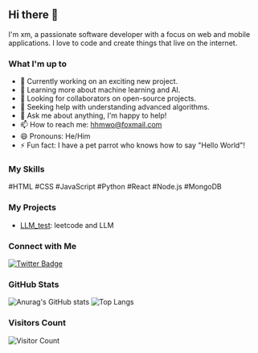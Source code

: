## Hi there 👋

I'm xm, a passionate software developer with a focus on web and mobile applications. I love to code and create things that live on the internet.

### What I'm up to

- 🔭 Currently working on an exciting new project.
- 🌱 Learning more about machine learning and AI.
- 👯 Looking for collaborators on open-source projects.
- 🤔 Seeking help with understanding advanced algorithms.
- 💬 Ask me about anything, I'm happy to help!
- 📫 How to reach me: hhmwo@foxmail.com
- 😄 Pronouns: He/Him
- ⚡ Fun fact: I have a pet parrot who knows how to say "Hello World"!

### My Skills

#HTML #CSS #JavaScript #Python #React #Node.js #MongoDB

### My Projects

- [LLM_test](#): leetcode and LLM 

### Connect with Me

[![Twitter Badge](https://img.shields.io/badge/-X-1ca0f1?style=flat&labelColor=1ca0f1&logo=twitter&logoColor=white)](https://twitter.com/def_hdu)

### GitHub Stats

![Anurag's GitHub stats](https://github-readme-stats.vercel.app/api?username=juhdakd&show_icons=true&theme=radical)
![Top Langs](https://github-readme-stats.vercel.app/api/top-langs/?username=juhdakd&layout=compact)

### Visitors Count

![Visitor Count](https://profile-counter.glitch.me/{juhdakd}/count.svg)
